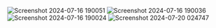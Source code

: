 
![Screenshot 2024-07-16 190051](https://github.com/user-attachments/assets/88bcc042-f571-4c0e-b011-e827a7da53d2)
![Screenshot 2024-07-16 190036](https://github.com/user-attachments/assets/423cf268-be0e-4821-a009-2f5044e63ed0)
![Screenshot 2024-07-16 190024](https://github.com/user-attachments/assets/1191c597-5a4a-429e-9855-e79cf7f5c809)
![Screenshot 2024-07-20 024747](https://github.com/user-attachments/assets/9fc3769f-ce1b-44b2-8fee-39a8c484a2d3)
